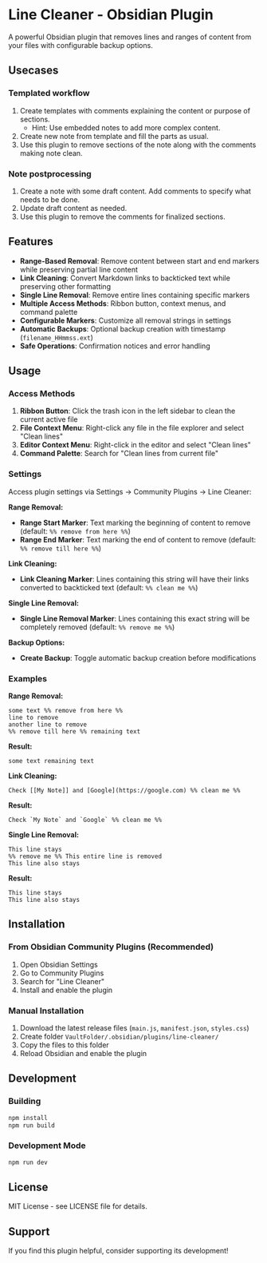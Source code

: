 # Line Cleaner - Obsidian Plugin

A powerful Obsidian plugin that removes lines and ranges of content from your files with configurable backup options.

## Usecases

### Templated workflow

1. Create templates with comments explaining the content or purpose of sections.
    - Hint: Use embedded notes to add more complex content.
2. Create new note from template and fill the parts as usual.
3. Use this plugin to remove sections of the note along with the comments making note clean.

### Note postprocessing

1. Create a note with some draft content. Add comments to specify what needs to be done.
2. Update draft content as needed.
3. Use this plugin to remove the comments for finalized sections.

## Features

- **Range-Based Removal**: Remove content between start and end markers while preserving partial line content
- **Link Cleaning**: Convert Markdown links to backticked text while preserving other formatting
- **Single Line Removal**: Remove entire lines containing specific markers
- **Multiple Access Methods**: Ribbon button, context menus, and command palette
- **Configurable Markers**: Customize all removal strings in settings
- **Automatic Backups**: Optional backup creation with timestamp (`filename_HHmmss.ext`)
- **Safe Operations**: Confirmation notices and error handling

## Usage

### Access Methods
1. **Ribbon Button**: Click the trash icon in the left sidebar to clean the current active file
2. **File Context Menu**: Right-click any file in the file explorer and select "Clean lines"
3. **Editor Context Menu**: Right-click in the editor and select "Clean lines"
4. **Command Palette**: Search for "Clean lines from current file"

### Settings
Access plugin settings via Settings → Community Plugins → Line Cleaner:

**Range Removal:**
- **Range Start Marker**: Text marking the beginning of content to remove (default: `%% remove from here %%`)
- **Range End Marker**: Text marking the end of content to remove (default: `%% remove till here %%`)

**Link Cleaning:**
- **Link Cleaning Marker**: Lines containing this string will have their links converted to backticked text (default: `%% clean me %%`)

**Single Line Removal:**
- **Single Line Removal Marker**: Lines containing this exact string will be completely removed (default: `%% remove me %%`)

**Backup Options:**
- **Create Backup**: Toggle automatic backup creation before modifications

### Examples

**Range Removal:**
```
some text %% remove from here %%
line to remove
another line to remove
%% remove till here %% remaining text
```
**Result:**
```
some text remaining text
```

**Link Cleaning:**
```
Check [[My Note]] and [Google](https://google.com) %% clean me %%
```
**Result:**
```
Check `My Note` and `Google` %% clean me %%
```

**Single Line Removal:**
```
This line stays
%% remove me %% This entire line is removed
This line also stays
```
**Result:**
```
This line stays
This line also stays
```

## Installation

### From Obsidian Community Plugins (Recommended)
1. Open Obsidian Settings
2. Go to Community Plugins
3. Search for "Line Cleaner"
4. Install and enable the plugin

### Manual Installation
1. Download the latest release files (`main.js`, `manifest.json`, `styles.css`)
2. Create folder `VaultFolder/.obsidian/plugins/line-cleaner/`
3. Copy the files to this folder
4. Reload Obsidian and enable the plugin

## Development

### Building
```bash
npm install
npm run build
```

### Development Mode
```bash
npm run dev
```

## License

MIT License - see LICENSE file for details.

## Support

If you find this plugin helpful, consider supporting its development!
